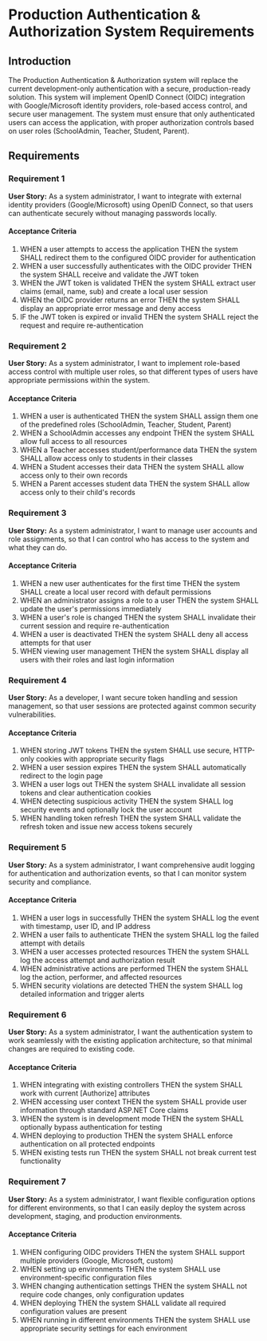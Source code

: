 # Production Authentication & Authorization System Requirements

## Introduction

The Production Authentication & Authorization system will replace the current development-only authentication with a secure, production-ready solution. This system will implement OpenID Connect (OIDC) integration with Google/Microsoft identity providers, role-based access control, and secure user management. The system must ensure that only authenticated users can access the application, with proper authorization controls based on user roles (SchoolAdmin, Teacher, Student, Parent).

## Requirements

### Requirement 1

**User Story:** As a system administrator, I want to integrate with external identity providers (Google/Microsoft) using OpenID Connect, so that users can authenticate securely without managing passwords locally.

#### Acceptance Criteria

1. WHEN a user attempts to access the application THEN the system SHALL redirect them to the configured OIDC provider for authentication
2. WHEN a user successfully authenticates with the OIDC provider THEN the system SHALL receive and validate the JWT token
3. WHEN the JWT token is validated THEN the system SHALL extract user claims (email, name, sub) and create a local user session
4. WHEN the OIDC provider returns an error THEN the system SHALL display an appropriate error message and deny access
5. IF the JWT token is expired or invalid THEN the system SHALL reject the request and require re-authentication

### Requirement 2

**User Story:** As a system administrator, I want to implement role-based access control with multiple user roles, so that different types of users have appropriate permissions within the system.

#### Acceptance Criteria

1. WHEN a user is authenticated THEN the system SHALL assign them one of the predefined roles (SchoolAdmin, Teacher, Student, Parent)
2. WHEN a SchoolAdmin accesses any endpoint THEN the system SHALL allow full access to all resources
3. WHEN a Teacher accesses student/performance data THEN the system SHALL allow access only to students in their classes
4. WHEN a Student accesses their data THEN the system SHALL allow access only to their own records
5. WHEN a Parent accesses student data THEN the system SHALL allow access only to their child's records

### Requirement 3

**User Story:** As a system administrator, I want to manage user accounts and role assignments, so that I can control who has access to the system and what they can do.

#### Acceptance Criteria

1. WHEN a new user authenticates for the first time THEN the system SHALL create a local user record with default permissions
2. WHEN an administrator assigns a role to a user THEN the system SHALL update the user's permissions immediately
3. WHEN a user's role is changed THEN the system SHALL invalidate their current session and require re-authentication
4. WHEN a user is deactivated THEN the system SHALL deny all access attempts for that user
5. WHEN viewing user management THEN the system SHALL display all users with their roles and last login information

### Requirement 4

**User Story:** As a developer, I want secure token handling and session management, so that user sessions are protected against common security vulnerabilities.

#### Acceptance Criteria

1. WHEN storing JWT tokens THEN the system SHALL use secure, HTTP-only cookies with appropriate security flags
2. WHEN a user session expires THEN the system SHALL automatically redirect to the login page
3. WHEN a user logs out THEN the system SHALL invalidate all session tokens and clear authentication cookies
4. WHEN detecting suspicious activity THEN the system SHALL log security events and optionally lock the user account
5. WHEN handling token refresh THEN the system SHALL validate the refresh token and issue new access tokens securely

### Requirement 5

**User Story:** As a system administrator, I want comprehensive audit logging for authentication and authorization events, so that I can monitor system security and compliance.

#### Acceptance Criteria

1. WHEN a user logs in successfully THEN the system SHALL log the event with timestamp, user ID, and IP address
2. WHEN a user fails to authenticate THEN the system SHALL log the failed attempt with details
3. WHEN a user accesses protected resources THEN the system SHALL log the access attempt and authorization result
4. WHEN administrative actions are performed THEN the system SHALL log the action, performer, and affected resources
5. WHEN security violations are detected THEN the system SHALL log detailed information and trigger alerts

### Requirement 6

**User Story:** As a system administrator, I want the authentication system to work seamlessly with the existing application architecture, so that minimal changes are required to existing code.

#### Acceptance Criteria

1. WHEN integrating with existing controllers THEN the system SHALL work with current [Authorize] attributes
2. WHEN accessing user context THEN the system SHALL provide user information through standard ASP.NET Core claims
3. WHEN the system is in development mode THEN the system SHALL optionally bypass authentication for testing
4. WHEN deploying to production THEN the system SHALL enforce authentication on all protected endpoints
5. WHEN existing tests run THEN the system SHALL not break current test functionality

### Requirement 7

**User Story:** As a system administrator, I want flexible configuration options for different environments, so that I can easily deploy the system across development, staging, and production environments.

#### Acceptance Criteria

1. WHEN configuring OIDC providers THEN the system SHALL support multiple providers (Google, Microsoft, custom)
2. WHEN setting up environments THEN the system SHALL use environment-specific configuration files
3. WHEN changing authentication settings THEN the system SHALL not require code changes, only configuration updates
4. WHEN deploying THEN the system SHALL validate all required configuration values are present
5. WHEN running in different environments THEN the system SHALL use appropriate security settings for each environment